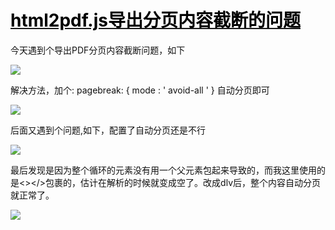 # [<font style="color:rgb(0, 0, 0);">html2pdf.js导出分页内容截断的问题</font>](https://www.cnblogs.com/yaoyu7/p/17534703.html)
<font style="color:rgb(17, 17, 17);">今天遇到个导出PDF分页内容截断问题，如下</font>

<font style="color:rgb(17, 17, 17);"></font>

![](https://cdn.nlark.com/yuque/0/2024/png/207857/1723451152372-d48e5b03-7327-4d26-9ae7-240ccc56f99d.png)

<font style="color:rgb(17, 17, 17);">解决方法，加个: pagebreak: { mode : ' avoid-all ' } 自动分页即可</font>

![](https://cdn.nlark.com/yuque/0/2024/png/207857/1723451152446-acaf59bd-3ff1-4bda-919b-b24ca1c3126f.png)

<font style="color:rgb(17, 17, 17);"></font>

<font style="color:rgb(17, 17, 17);">后面又遇到个问题,如下，配置了自动分页还是不行</font>

![](https://cdn.nlark.com/yuque/0/2024/png/207857/1723451152307-dd7264c3-9d48-4f8c-a895-346f81c795ea.png)

<font style="color:rgb(17, 17, 17);">最后发现是因为整个循环的元素没有用一个父元素包起来导致的，而我这里使用的是<></>包裹的，估计在解析的时候就变成空了。改成dlv后，整个内容自动分页就正常了。</font>

<font style="color:rgb(17, 17, 17);"></font>

![](https://cdn.nlark.com/yuque/0/2024/png/207857/1723451152278-ea6d9be9-d094-4a0c-bfe7-fb701eef011f.png)

